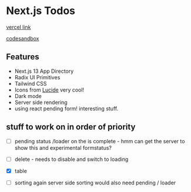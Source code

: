 # Next.js Todos

[vercel link](https://38-next-shadui-todo-lqrmcf2kf-booppenheimer.vercel.app/)

[codesandbox](https://codesandbox.io/p/github/BoOppenheimer/38-next-shadui-todo/draft/laughing-sammet?file=%2F.env%3A1%2C1&layout=%257B%2522sidebarPanel%2522%253A%2522EXPLORER%2522%252C%2522rootPanelGroup%2522%253A%257B%2522direction%2522%253A%2522horizontal%2522%252C%2522type%2522%253A%2522PANEL_GROUP%2522%252C%2522id%2522%253A%2522ROOT_LAYOUT%2522%252C%2522panels%2522%253A%255B%257B%2522type%2522%253A%2522PANEL_GROUP%2522%252C%2522direction%2522%253A%2522horizontal%2522%252C%2522id%2522%253A%2522EDITOR%2522%252C%2522panels%2522%253A%255B%257B%2522type%2522%253A%2522PANEL%2522%252C%2522panelType%2522%253A%2522TABS%2522%252C%2522id%2522%253A%2522clj8lzong000b3b6o7946y2cz%2522%257D%255D%252C%2522sizes%2522%253A%255B100%255D%257D%252C%257B%2522type%2522%253A%2522PANEL_GROUP%2522%252C%2522direction%2522%253A%2522horizontal%2522%252C%2522id%2522%253A%2522DEVTOOLS%2522%252C%2522panels%2522%253A%255B%257B%2522type%2522%253A%2522PANEL%2522%252C%2522panelType%2522%253A%2522TABS%2522%252C%2522id%2522%253A%2522clj8lzong000d3b6oaajmbt3b%2522%257D%255D%252C%2522sizes%2522%253A%255B100%255D%257D%255D%252C%2522sizes%2522%253A%255B50%252C50%255D%257D%252C%2522tabbedPanels%2522%253A%257B%2522clj8lzong000b3b6o7946y2cz%2522%253A%257B%2522id%2522%253A%2522clj8lzong000b3b6o7946y2cz%2522%252C%2522activeTabId%2522%253A%2522clj8m6bxg00te3b6o2s5n0r73%2522%252C%2522tabs%2522%253A%255B%257B%2522id%2522%253A%2522clj8lzong000a3b6oz5povei5%2522%252C%2522mode%2522%253A%2522permanent%2522%252C%2522type%2522%253A%2522FILE%2522%252C%2522filepath%2522%253A%2522%252FREADME.md%2522%252C%2522state%2522%253A%2522IDLE%2522%257D%252C%257B%2522type%2522%253A%2522FILE%2522%252C%2522filepath%2522%253A%2522%252F.env%2522%252C%2522id%2522%253A%2522clj8m6bxg00te3b6o2s5n0r73%2522%252C%2522mode%2522%253A%2522permanent%2522%252C%2522state%2522%253A%2522IDLE%2522%257D%255D%257D%252C%2522clj8lzong000d3b6oaajmbt3b%2522%253A%257B%2522id%2522%253A%2522clj8lzong000d3b6oaajmbt3b%2522%252C%2522tabs%2522%253A%255B%257B%2522type%2522%253A%2522TASK_LOG%2522%252C%2522taskId%2522%253A%2522dev%2522%252C%2522id%2522%253A%2522clj8m09fv00a93b6oanu0b3hr%2522%252C%2522mode%2522%253A%2522permanent%2522%257D%252C%257B%2522type%2522%253A%2522TASK_PORT%2522%252C%2522taskId%2522%253A%2522dev%2522%252C%2522port%2522%253A3000%252C%2522id%2522%253A%2522clj8m0fol00ep3b6o64c3m2ao%2522%252C%2522mode%2522%253A%2522permanent%2522%252C%2522path%2522%253A%2522%252F%2522%257D%255D%252C%2522activeTabId%2522%253A%2522clj8m0fol00ep3b6o64c3m2ao%2522%257D%257D%252C%2522showDevtools%2522%253Atrue%252C%2522showSidebar%2522%253Atrue%252C%2522sidebarPanelSize%2522%253A15%257D)
## Features

- Next.js 13 App Directory
- Radix UI Primitives
- Tailwind CSS
- Icons from [Lucide](https://lucide.dev) very cool! 
- Dark mode 
- Server side rendering
- using react pending form! interesting stuff.

## stuff to work on in order of priority
- [ ] pending status /loader on the is complete - hmm can get the server to show this and experimental formstatus?
- [ ] delete - needs to disable and switch to loading
- [x] table 
- [ ] sorting again server side sorting would also need pending / loader

